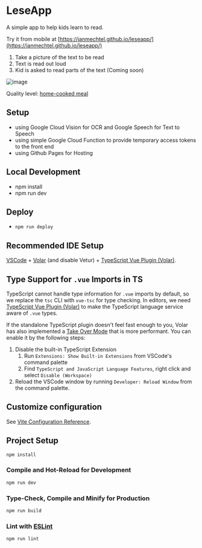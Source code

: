 # LeseApp

A simple app to help kids learn to read.

Try it from mobile at [https://janmechtel.github.io/leseapp/](https://janmechtel.github.io/leseapp/)

1. Take a picture of the text to be read
2. Text is read out loud 
3. Kid is asked to read parts of the text (Coming soon)

![image](https://github.com/janmechtel/leseapp/assets/1004314/ef8f8284-b5d1-4be1-a509-57c09d1cc548)

Quality level: [home-cooked meal]([url](https://news.ycombinator.com/item?id=38877423))

## Setup
- using Google Cloud Vision for OCR and Google Speech for Text to Speech
- using simple Google Cloud Function to provide temporary access tokens to the front end
- using Github Pages for Hosting


## Local Development

- npm install
- npm run dev

## Deploy
- `npm run deploy`


## Recommended IDE Setup

[VSCode](https://code.visualstudio.com/) + [Volar](https://marketplace.visualstudio.com/items?itemName=Vue.volar) (and disable Vetur) + [TypeScript Vue Plugin (Volar)](https://marketplace.visualstudio.com/items?itemName=Vue.vscode-typescript-vue-plugin).

## Type Support for `.vue` Imports in TS

TypeScript cannot handle type information for `.vue` imports by default, so we replace the `tsc` CLI with `vue-tsc` for type checking. In editors, we need [TypeScript Vue Plugin (Volar)](https://marketplace.visualstudio.com/items?itemName=Vue.vscode-typescript-vue-plugin) to make the TypeScript language service aware of `.vue` types.

If the standalone TypeScript plugin doesn't feel fast enough to you, Volar has also implemented a [Take Over Mode](https://github.com/johnsoncodehk/volar/discussions/471#discussioncomment-1361669) that is more performant. You can enable it by the following steps:

1. Disable the built-in TypeScript Extension
    1) Run `Extensions: Show Built-in Extensions` from VSCode's command palette
    2) Find `TypeScript and JavaScript Language Features`, right click and select `Disable (Workspace)`
2. Reload the VSCode window by running `Developer: Reload Window` from the command palette.

## Customize configuration

See [Vite Configuration Reference](https://vitejs.dev/config/).

## Project Setup

```sh
npm install
```

### Compile and Hot-Reload for Development

```sh
npm run dev
```

### Type-Check, Compile and Minify for Production

```sh
npm run build
```

### Lint with [ESLint](https://eslint.org/)

```sh
npm run lint
```
